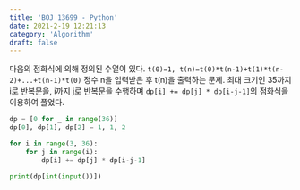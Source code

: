 ```yaml
---
title: 'BOJ 13699 - Python'
date: 2021-2-19 12:21:13
category: 'Algorithm'
draft: false
---
```

다음의 점화식에 의해 정의된 수열이 있다. `t(0)=1, t(n)=t(0)*t(n-1)+t(1)*t(n-2)+...+t(n-1)*t(0)` 정수 n을 입력받은 후 t(n)을 출력하는 문제. 최대 크기인 35까지 i로 반복문을, i까지 j로 반복문을 수행하며 `dp[i] += dp[j] * dp[i-j-1]`의 점화식을 이용하여 풀었다.
```python
dp = [0 for _ in range(36)]
dp[0], dp[1], dp[2] = 1, 1, 2

for i in range(3, 36):
    for j in range(i):
        dp[i] += dp[j] * dp[i-j-1]

print(dp[int(input())])

```